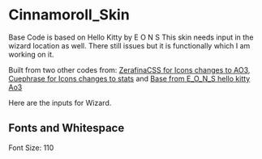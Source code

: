 # Cinnamoroll_Skin

Base Code is based on Hello Kitty by E O N S
This skin needs input in the wizard location as well. There still issues but it is functionally which I am working on it. 

Built from two other codes from:
<a href="https://github.com/ZerafinaCSS/Replace-the-AO3-Icons-2.0/tree/main">ZerafinaCSS for Icons changes to AO3</a>, <a href="https://archiveofourown.org/collections/Ao3skin/works/54000925">Cuephrase for Icons changes to stats</a> and <a href="https://www.tumblr.com/adhdfocusmusic/753939184137502720/ao3-site-skin-hello-kitty">Base from E_O_N_S hello kitty Ao3</a> 

Here are the inputs for Wizard.

<h2>Fonts and Whitespace</h2>
<p>Font Size: 110</p>
